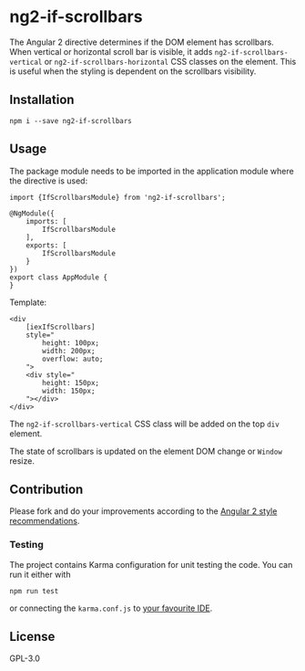 # ng2-if-scrollbars

The Angular 2 directive determines if the DOM element has scrollbars.
When vertical or horizontal scroll bar is visible, it adds `ng2-if-scrollbars-vertical` 
or `ng2-if-scrollbars-horizontal` CSS classes on the element. This is useful when 
the styling is dependent on the scrollbars visibility.

## Installation

```
npm i --save ng2-if-scrollbars
```

## Usage

The package module needs to be imported in the application module where the directive is used:
 
```
import {IfScrollbarsModule} from 'ng2-if-scrollbars';

@NgModule({
    imports: [
        IfScrollbarsModule
    ],
    exports: [
        IfScrollbarsModule
    }
})
export class AppModule {
}

```

Template:

```
<div
    [iexIfScrollbars]
    style="
        height: 100px; 
        width: 200px; 
        overflow: auto;
    ">
    <div style="
        height: 150px;
        width: 150px;
    "></div>
</div>
```

The `ng2-if-scrollbars-vertical` CSS class will be added on the top `div` element.

The state of scrollbars is updated on the element DOM change or `Window` resize.


## Contribution

Please fork and do your improvements according 
to the [Angular 2 style recommendations](https://angular.io/styleguide).

### Testing

The project contains Karma configuration for unit testing the code. You can run it either with
 
```
npm run test
```

or connecting the `karma.conf.js` 
to [your favourite IDE](https://www.jetbrains.com/help/webstorm/2016.2/running-unit-tests-on-karma.html).

## License

GPL-3.0